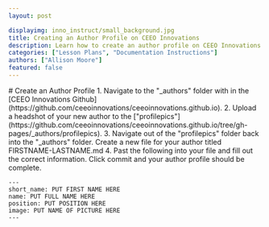 ```yaml
---
layout: post

displayimg: inno_instruct/small_background.jpg
title: Creating an Author Profile on CEEO Innovations
description: Learn how to create an author profile on CEEO Innovations
categories: ["Lesson Plans", "Documentation Instructions"]
authors: ["Allison Moore"]
featured: false
---
```


<div class="free_write" markdown="1">
# Create an Author Profile
1. Navigate to the "_authors" folder with in the [CEEO Innovations Github](https://github.com/ceeoinnovations/ceeoinnovations.github.io).
2. Upload a headshot of your new author to the ["profilepics"](https://github.com/ceeoinnovations/ceeoinnovations.github.io/tree/gh-pages/_authors/profilepics).
3. Navigate out of the "profilepics" folder back into the "_authors" folder. Create a new file for your author titled FIRSTNAME-LASTNAME.md
4. Past the following into your file and fill out the correct information. Click commit and your author profile should be complete.

```
---
short_name: PUT FIRST NAME HERE
name: PUT FULL NAME HERE
position: PUT POSITION HERE
image: PUT NAME OF PICTURE HERE
---
```
</div>
